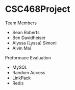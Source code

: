 # CSC468Project

Team Members 
- Sean Roberts 
- Ben Davidheiser
- Alyssa (Lyssa) Simoni
- Alvin Mai

Preformace Evaluation 
- MySQL
- Random Access
- LinkPack
- Redis
